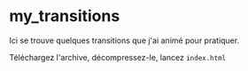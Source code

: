 # my_transitions
Ici se trouve quelques transitions que j'ai animé pour pratiquer.

Téléchargez l'archive, décompressez-le, lancez `index.html`

